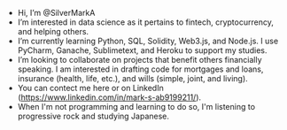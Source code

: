 - Hi, I’m @SilverMarkA
- I’m interested in data science as it pertains to fintech, cryptocurrency, and helping others.
- I’m currently learning Python, SQL, Solidity, Web3.js, and Node.js. I use PyCharm, Ganache, Sublimetext, and Heroku to support my studies.
- I’m looking to collaborate on projects that benefit others financially speaking. I am interested in drafting code for mortgages and loans, insurance (health, life, etc.), and wills (simple, joint, and living).  
- You can contect me here or on LinkedIn (https://www.linkedin.com/in/mark-s-ab9199211/).
- When I'm not programming and learning to do so, I'm listening to progressive rock and studying Japanese.

<!---
SilverMarkA/SilverMarkA is a ✨ special ✨ repository because its `README.md` (this file) appears on your GitHub profile.
You can click the Preview link to take a look at your changes.
--->
